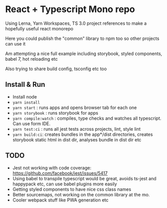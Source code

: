 # React + Typescript Mono repo

Using Lerna, Yarn Workspaces, TS 3.0 project references to make a hopefully useful react monorepo 

Here you could publish the "common" library to npm too so other projects can use it

Am attempting a nice full example including storybook, styled components, babel 7, hot reloading etc

Also trying to share build config, tsconfig etc too

## Install & Run

* Install node
* `yarn install`
* `yarn start` : runs apps and opens browser tab for each one
* `yarn storybook` : runs storybook for apps
* `yarn compile:watch` : compiles, type checks and watches all typescript. Can use form IDE.
* `yarn test:ci` : runs all jest tests across projects, lint, style lint
* `yarn build:ci`: creates bundles in the app*/dist directories, creates storybook static html in dist dir, analyses bundle in dist dir etc

## TODO

* Jest not working with code coverage: https://github.com/facebook/jest/issues/5417
* Using babel to transpile typescript would be great, avoids ts-jest and happypack etc, can use babel plugins more easily
* Getting styled components to have nice css class names
* Better sourcemaps, not working on the common library at the mo.
* Cooler webpack stuff like PWA generation etc